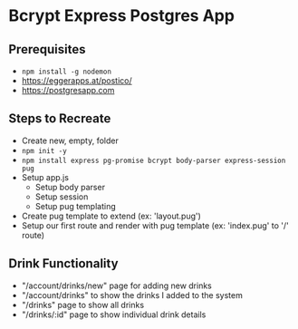 # Bcrypt Express Postgres App

## Prerequisites

- `npm install -g nodemon`
- https://eggerapps.at/postico/
- https://postgresapp.com

## Steps to Recreate

- Create new, empty, folder
- `npm init -y`
- `npm install express pg-promise bcrypt body-parser express-session pug`
- Setup app.js
  - Setup body parser
  - Setup session
  - Setup pug templating
- Create pug template to extend (ex: 'layout.pug')
- Setup our first route and render with pug template (ex: 'index.pug' to '/' route)

## Drink Functionality

- "/account/drinks/new" page for adding new drinks
- "/account/drinks" to show the drinks I added to the system
- "/drinks" page to show all drinks
- "/drinks/:id" page to show individual drink details

